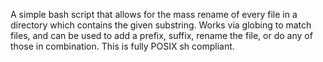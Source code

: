 A simple bash script that allows for the mass rename of every file in a 
directory which contains the given substring. Works via globing to match files,
and can be used to add a prefix, suffix, rename the file, or do any of those
in combination.
This is fully POSIX sh compliant.
